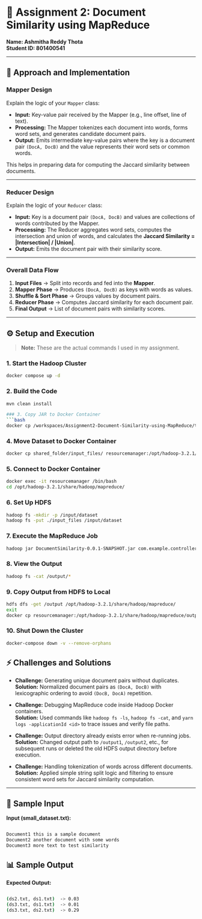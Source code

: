 # 📑 Assignment 2: Document Similarity using MapReduce

**Name: Ashmitha Reddy Thota**  
**Student ID: 801400541**  

---

## 🔹 Approach and Implementation

### Mapper Design
Explain the logic of your `Mapper` class:  
- **Input:** Key-value pair received by the Mapper (e.g., line offset, line of text).  
- **Processing:** The Mapper tokenizes each document into words, forms word sets, and generates candidate document pairs.  
- **Output:** Emits intermediate key-value pairs where the key is a document pair `(DocA, DocB)` and the value represents their word sets or common words.  

This helps in preparing data for computing the Jaccard similarity between documents.

---

### Reducer Design
Explain the logic of your `Reducer` class:  
- **Input:** Key is a document pair `(DocA, DocB)` and values are collections of words contributed by the Mapper.  
- **Processing:** The Reducer aggregates word sets, computes the intersection and union of words, and calculates the **Jaccard Similarity = |Intersection| / |Union|**.  
- **Output:** Emits the document pair with their similarity score.  

---

### Overall Data Flow
1. **Input Files** → Split into records and fed into the **Mapper**.  
2. **Mapper Phase** → Produces `(DocA, DocB)` as keys with words as values.  
3. **Shuffle & Sort Phase** → Groups values by document pairs.  
4. **Reducer Phase** → Computes Jaccard similarity for each document pair.  
5. **Final Output** → List of document pairs with similarity scores.  

---

## ⚙️ Setup and Execution

> **Note:** These are the actual commands I used in my assignment.

### 1. Start the Hadoop Cluster
```bash
docker compose up -d
```
### 2. Build the Code
```bash
mvn clean install

### 3. Copy JAR to Docker Container
```bash
docker cp /workspaces/Assignment2-Document-Similarity-using-MapReduce/target/DocumentSimilarity-0.0.1-SNAPSHOT.jar resourcemanager:/opt/hadoop-3.2.1/share/hadoop/mapreduce/
```
### 4. Move Dataset to Docker Container
```bash
docker cp shared_folder/input_files/ resourcemanager:/opt/hadoop-3.2.1/share/hadoop/mapreduce/
```
### 5. Connect to Docker Container
```bash
docker exec -it resourcemanager /bin/bash
cd /opt/hadoop-3.2.1/share/hadoop/mapreduce/
```
### 6. Set Up HDFS
```bash
hadoop fs -mkdir -p /input/dataset
hadoop fs -put ./input_files /input/dataset
```
### 7. Execute the MapReduce Job
```bash
hadoop jar DocumentSimilarity-0.0.1-SNAPSHOT.jar com.example.controller.DocumentSimilarityDriver /input/dataset/datasets /output
```
### 8. View the Output
```bash
hadoop fs -cat /output/*
```
### 9. Copy Output from HDFS to Local
```bash
hdfs dfs -get /output /opt/hadoop-3.2.1/share/hadoop/mapreduce/
exit
docker cp resourcemanager:/opt/hadoop-3.2.1/share/hadoop/mapreduce/output/ output/
```
### 10. Shut Down the Cluster
```bash
docker-compose down -v --remove-orphans
```
## ⚡ Challenges and Solutions

- **Challenge:** Generating unique document pairs without duplicates.  
  **Solution:** Normalized document pairs as `(DocA, DocB)` with lexicographic ordering to avoid `(DocB, DocA)` repetition.  

- **Challenge:** Debugging MapReduce code inside Hadoop Docker containers.  
  **Solution:** Used commands like `hadoop fs -ls`, `hadoop fs -cat`, and `yarn logs -applicationId <id>` to trace issues and verify file paths.  

- **Challenge:** Output directory already exists error when re-running jobs.  
  **Solution:** Changed output path to `/output1`, `/output2`, etc., for subsequent runs or deleted the old HDFS output directory before execution.  

- **Challenge:** Handling tokenization of words across different documents.  
  **Solution:** Applied simple string split logic and filtering to ensure consistent word sets for Jaccard similarity computation.  

---
## 📂 Sample Input

**Input (small_dataset.txt):**
```bash

Document1 this is a sample document
Document2 another document with some words
Document3 more text to test similarity
```

## 📊 Sample Output

**Expected Output:**

```bash

(ds2.txt, ds1.txt)	-> 0.03
(ds3.txt, ds1.txt)	-> 0.01
(ds3.txt, ds2.txt)	-> 0.29
```



